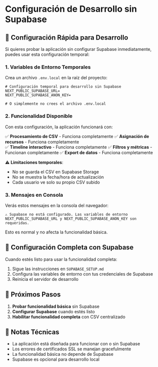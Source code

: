 # Configuración de Desarrollo sin Supabase

## 🚀 Configuración Rápida para Desarrollo

Si quieres probar la aplicación sin configurar Supabase inmediatamente, puedes usar esta configuración temporal:

### 1. Variables de Entorno Temporales

Crea un archivo `.env.local` en la raíz del proyecto:

```env
# Configuración temporal para desarrollo sin Supabase
NEXT_PUBLIC_SUPABASE_URL=
NEXT_PUBLIC_SUPABASE_ANON_KEY=

# O simplemente no crees el archivo .env.local
```

### 2. Funcionalidad Disponible

Con esta configuración, la aplicación funcionará con:

✅ **Procesamiento de CSV** - Funciona completamente
✅ **Asignación de recursos** - Funciona completamente  
✅ **Timeline interactivo** - Funciona completamente
✅ **Filtros y métricas** - Funcionan completamente
✅ **Export de datos** - Funciona completamente

⚠️ **Limitaciones temporales**:
- No se guarda el CSV en Supabase Storage
- No se muestra la fecha/hora de actualización
- Cada usuario ve solo su propio CSV subido

### 3. Mensajes en Consola

Verás estos mensajes en la consola del navegador:
```
⚠️ Supabase no está configurado. Las variables de entorno NEXT_PUBLIC_SUPABASE_URL y NEXT_PUBLIC_SUPABASE_ANON_KEY son requeridas.
```

Esto es normal y no afecta la funcionalidad básica.

## 🔧 Configuración Completa con Supabase

Cuando estés listo para usar la funcionalidad completa:

1. Sigue las instrucciones en `SUPABASE_SETUP.md`
2. Configura las variables de entorno con tus credenciales de Supabase
3. Reinicia el servidor de desarrollo

## 🎯 Próximos Pasos

1. **Probar funcionalidad básica** sin Supabase
2. **Configurar Supabase** cuando estés listo
3. **Habilitar funcionalidad completa** con CSV centralizado

## 📝 Notas Técnicas

- La aplicación está diseñada para funcionar con o sin Supabase
- Los errores de certificados SSL se manejan gracefulmente
- La funcionalidad básica no depende de Supabase
- Supabase es opcional para desarrollo local 